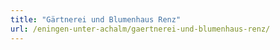 ```yaml
---
title: "Gärtnerei und Blumenhaus Renz"
url: /eningen-unter-achalm/gaertnerei-und-blumenhaus-renz/
---
```

